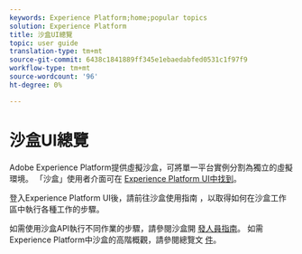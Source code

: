 ```yaml
---
keywords: Experience Platform;home;popular topics
solution: Experience Platform
title: 沙盒UI總覽
topic: user guide
translation-type: tm+mt
source-git-commit: 6438c1841889ff345e1ebaedabfed0531c1f97f9
workflow-type: tm+mt
source-wordcount: '96'
ht-degree: 0%

---
```



# 沙盒UI總覽


Adobe Experience Platform提供虛擬沙盒，可將單一平台實例分割為獨立的虛擬環境。 「沙盒」使用者介面可在 [Experience Platform UI中找到](https://platform.adobe.com)。

登入Experience Platform UI後，請前往沙盒使用指南 [](user-guide.md) ，以取得如何在沙盒工作區中執行各種工作的步驟。

如需使用沙盒API執行不同作業的步驟，請參閱沙盒開 [發人員指南](../api/getting-started.md)。 如需Experience Platform中沙盒的高階概觀，請參閱總覽文 [件](../home.md)。

